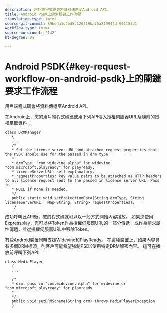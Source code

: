 ```yaml
---
description: 用戶端程式碼會將資料傳遞至Android API。
title: Android PSDK上的索引鍵工作流程
translation-type: tm+mt
source-git-commit: 89bdda1d4bd5c126f19ba75a819942df901183d1
workflow-type: tm+mt
source-wordcount: '142'
ht-degree: 0%

---
```



# Android PSDK{#key-request-workflow-on-android-psdk}上的關鍵要求工作流程

用戶端程式碼會將資料傳遞至Android API。

在Android上，您的用戶端程式碼應使用下列API傳入授權伺服器URL及隨附的授權贏取資料：

```
class DRMManager 
   { 
   ... 
   /* 
   * Set the license server URL and attached request properties that the PSDK should use for the passed in drm type.  
   * 
   * drmType: "com.widevine.alpha" for widevine. "com.microsoft.playready" for playready. 
   * licenseServerURL: self explanatory.  
   * requestProperties: key value pairs to be attached as HTTP headers to all license request sent to the passed in license server URL. Pass in 
   * NULL if none is needed.  
   */ 
   public static void setProtectionData(String drmType, String licenseServerURL,  Map<String, String> requestProperties); 
    }
```

成功呼叫此API後，您的程式碼就可以以一般方式開始內容播放。 如果您使用Expressplay，您可以將Token作為授權伺服器URL的一部分傳遞，或作為請求屬性傳遞，並從授權伺服器URL中移除Token。

有些Android裝置同時支援Widevine和PlayReady。 在這種裝置上，如果內容具有多個DRM標頭，則客戶可能希望強制PSDK使用特定DRM解密內容。 這可在播放前呼叫下列API:

```
class MediaPlayer 
   { 
   ... 
    
   /* 
   * drm: pass in "com.widevine.alpha" for widevine or "com.microsoft.playready" for playready 
   * 
   */ 
   public void setDRMScheme(String drm) throws MediaPlayerException 
   }
```

